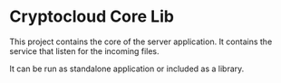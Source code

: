 # Cryptocloud Core Lib

This project contains the core of the server application.
It contains the service that listen for the incoming files.

It can be run as standalone application or included as a library.